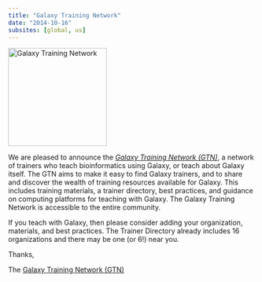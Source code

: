 ```yaml
---
title: "Galaxy Training Network"
date: "2014-10-16"
subsites: [global, us]
---
```

<div class='right'><a href='https://training.galaxyproject.org/'><img src="/images/logos/GTNLogo600.png" alt="Galaxy Training Network" width="200" /></a></div>

We are pleased to announce the *[Galaxy Training Network (GTN)](/news/galaxy-training-network/)*, a network of trainers who teach bioinformatics using Galaxy, or teach about Galaxy itself.  The GTN aims to make it easy to find Galaxy trainers, and to share and discover the wealth of training resources available for Galaxy.  This includes training materials, a trainer directory, best practices, and guidance on computing platforms for teaching with Galaxy.  The Galaxy Training Network is accessible to the entire community.

If you teach with Galaxy, then please consider adding your organization, materials, and best practices. The Trainer Directory already includes 16 organizations and there may be one (or 6!) near you.

Thanks,

The [Galaxy Training Network (GTN)](https://training.galaxyproject.org/)
